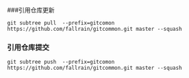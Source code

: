 ###引用仓库更新
```
git subtree pull  --prefix=gitcomon https://github.com/fallrain/gitcommon.git master --squash
```
### 引用仓库提交
```
git subtree push  --prefix=gitcomon https://github.com/fallrain/gitcommon.git master --squash

```
